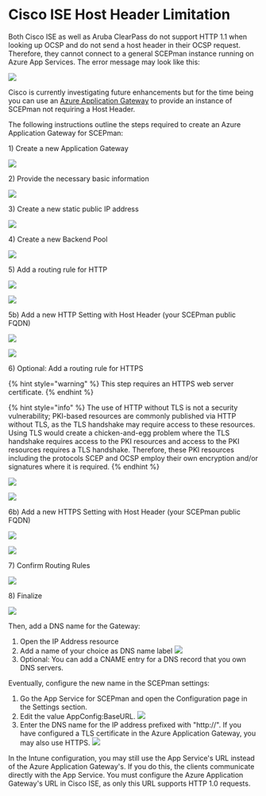 # Cisco ISE Host Header Limitation

Both Cisco ISE as well as Aruba ClearPass do not support HTTP 1.1 when looking up OCSP and do not send a host header in their OCSP request. Therefore, they cannot connect to a general SCEPman instance running on Azure App Services. The error message may look like this:

![](../../.gitbook/assets/cisco-ocsp-error%20%282%29%20%284%29%20%284%29%20%284%29%20%284%29%20%284%29.jpg)

Cisco is currently investigating future enhancements but for the time being you can use an [Azure Application Gateway](https://azure.microsoft.com/en-us/services/application-gateway/) to provide an instance of SCEPman not requiring a Host Header.

The following instructions outline the steps required to create an Azure Application Gateway for SCEPman:

1\) Create a new Application Gateway

![](../../.gitbook/assets/screen-shot-2019-10-18-at-17.12.40%20%282%29%20%282%29%20%282%29%20%282%29%20%282%29.png)

2\) Provide the necessary basic information

![](../../.gitbook/assets/screen-shot-2019-10-18-at-17.13.55%20%282%29%20%282%29%20%282%29%20%282%29%20%282%29.png)

3\) Create a new static public IP address

![](../../.gitbook/assets/screen-shot-2019-10-18-at-17.14.19%20%282%29%20%284%29%20%285%29%20%285%29%20%285%29%20%282%29.png)

4\) Create a new Backend Pool

![](../../.gitbook/assets/screen-shot-2019-10-18-at-17.14.55%20%282%29%20%284%29%20%285%29%20%282%29%20%282%29.png)

5\) Add a routing rule for HTTP

![](../../.gitbook/assets/screen-shot-2019-10-18-at-17.15.36%20%282%29%20%282%29%20%282%29%20%282%29%20%282%29.png)

![](../../.gitbook/assets/screen-shot-2019-10-18-at-17.15.56%20%281%29%20%281%29%20%282%29%20%282%29%20%282%29%20%282%29%20%282%29.png)

5b\) Add a new HTTP Setting with Host Header \(your SCEPman public FQDN\)

![](../../.gitbook/assets/screen-shot-2019-10-18-at-17.16.21%20%281%29%20%281%29%20%282%29%20%284%29%20%283%29%20%281%29%20%283%29.png)

![](../../.gitbook/assets/screen-shot-2019-10-18-at-17.16.34%20%281%29%20%282%29%20%282%29%20%282%29%20%282%29%20%282%29.png)

6\) Optional: Add a routing rule for HTTPS

{% hint style="warning" %}
This step requires an HTTPS web server certificate.
{% endhint %}

{% hint style="info" %}
The use of HTTP without TLS is not a security vulnerability; PKI-based resources are commonly published via HTTP without TLS, as the TLS handshake may require access to these resources. Using TLS would create a chicken-and-egg problem where the TLS handshake requires access to the PKI resources and access to the PKI resources requires a TLS handshake. Therefore, these PKI resources including the protocols SCEP and OCSP employ their own encryption and/or signatures where it is required.
{% endhint %}

![](../../.gitbook/assets/screen-shot-2019-10-18-at-17.17.34%20%281%29%20%282%29%20%284%29%20%284%29%20%281%29%20%283%29.png)

![](../../.gitbook/assets/screen-shot-2019-10-18-at-17.17.44%20%282%29%20%284%29%20%283%29%20%282%29.png)

6b\) Add a new HTTPS Setting with Host Header \(your SCEPman public FQDN\)

![](../../.gitbook/assets/screen-shot-2019-10-18-at-17.18.37%20%281%29%20%282%29%20%284%29%20%285%29%20%282%29%20%281%29.png)

![](../../.gitbook/assets/screen-shot-2019-10-18-at-17.18.47%20%281%29%20%281%29%20%281%29%20%283%29%20%285%29%20%283%29.png)

7\) Confirm Routing Rules

![](../../.gitbook/assets/screen-shot-2019-10-18-at-17.18.56%20%282%29%20%282%29%20%282%29%20%282%29%20%282%29.png)

8\) Finalize

![](../../.gitbook/assets/screen-shot-2019-10-18-at-17.19.13%20%282%29%20%284%29%20%283%29%20%281%29%20%283%29.png)

Then, add a DNS name for the Gateway:

1. Open the IP Address resource
2. Add a name of your choice as DNS name label ![](../../.gitbook/assets/ip-address.png)
3. Optional: You can add a CNAME entry for a DNS record that you own DNS servers.

Eventually, configure the new name in the SCEPman settings:

1. Go the App Service for SCEPman and open the Configuration page in the Settings section.
2. Edit the value AppConfig:BaseURL. ![](../../.gitbook/assets/appconfig-baseurl.png)
3. Enter the DNS name for the IP address prefixed with "http://". If you have configured a TLS certificate in the Azure Application Gateway, you may also use HTTPS. ![](../../.gitbook/assets/appconfig-baseurl-gateway.png)

In the Intune configuration, you may still use the App Service's URL instead of the Azure Application Gateway's. If you do this, the clients communicate directly with the App Service. You must configure the Azure Application Gateway's URL in Cisco ISE, as only this URL supports HTTP 1.0 requests.

